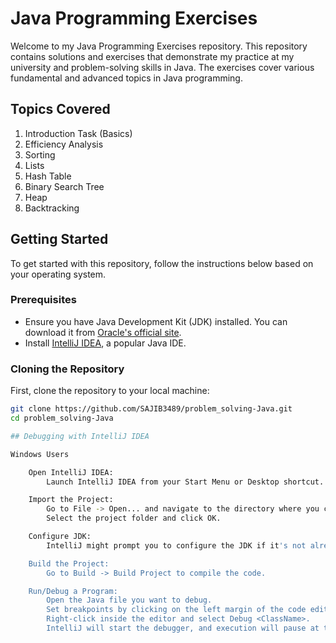 # Java Programming Exercises

Welcome to my Java Programming Exercises repository. This repository contains solutions and exercises that demonstrate my practice at my university and problem-solving skills in Java. The exercises cover various fundamental and advanced topics in Java programming.

## Topics Covered

1. Introduction Task (Basics)
2. Efficiency Analysis
3. Sorting
4. Lists
5. Hash Table
6. Binary Search Tree
7. Heap
8. Backtracking

## Getting Started

To get started with this repository, follow the instructions below based on your operating system.

### Prerequisites

- Ensure you have Java Development Kit (JDK) installed. You can download it from [Oracle's official site](https://www.oracle.com/java/technologies/javase-downloads.html).
- Install [IntelliJ IDEA](https://www.jetbrains.com/idea/download/), a popular Java IDE.

### Cloning the Repository

First, clone the repository to your local machine:

```bash
git clone https://github.com/SAJIB3489/problem_solving-Java.git
cd problem_solving-Java

## Debugging with IntelliJ IDEA

Windows Users

    Open IntelliJ IDEA:
        Launch IntelliJ IDEA from your Start Menu or Desktop shortcut.

    Import the Project:
        Go to File -> Open... and navigate to the directory where you cloned the repository.
        Select the project folder and click OK.

    Configure JDK:
        IntelliJ might prompt you to configure the JDK if it's not already set. Point to the JDK installation path (e.g., C:\Program Files\Java\jdk-17).

    Build the Project:
        Go to Build -> Build Project to compile the code.

    Run/Debug a Program:
        Open the Java file you want to debug.
        Set breakpoints by clicking on the left margin of the code editor.
        Right-click inside the editor and select Debug <ClassName>.
        IntelliJ will start the debugger, and execution will pause at the breakpoints you set. You can then step through the code, inspect variables, and evaluate expressions.